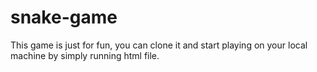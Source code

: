 # snake-game
This game is just for fun, you can clone it and start playing on your local machine by simply running html file.
